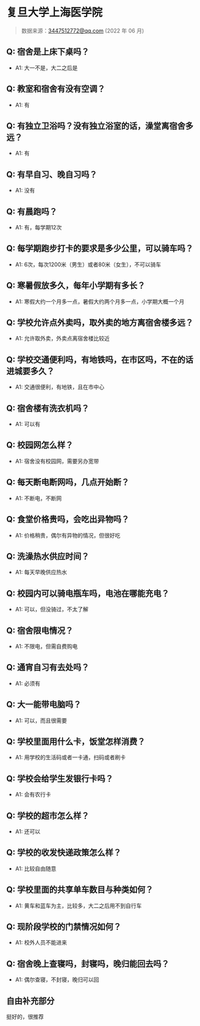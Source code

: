 # 复旦大学上海医学院

> 数据来源：3447512772@qq.com (2022 年 06 月)

## Q: 宿舍是上床下桌吗？

- A1: 大一不是，大二之后是

## Q: 教室和宿舍有没有空调？

- A1: 有

## Q: 有独立卫浴吗？没有独立浴室的话，澡堂离宿舍多远？

- A1: 有

## Q: 有早自习、晚自习吗？

- A1: 没有

## Q: 有晨跑吗？

- A1: 有，每学期12次

## Q: 每学期跑步打卡的要求是多少公里，可以骑车吗？

- A1: 6次，每次1200米（男生）或者80米（女生），不可以骑车

## Q: 寒暑假放多久，每年小学期有多长？

- A1: 寒假大约一个月多一点，暑假大约两个月多一点，小学期大概一个月

## Q: 学校允许点外卖吗，取外卖的地方离宿舍楼多远？

- A1: 允许取外卖，外卖点离宿舍楼比较近

## Q: 学校交通便利吗，有地铁吗，在市区吗，不在的话进城要多久？

- A1: 交通很便利，有地铁，且在市中心

## Q: 宿舍楼有洗衣机吗？

- A1: 可以有

## Q: 校园网怎么样？

- A1: 宿舍没有校园网，需要另办宽带

## Q: 每天断电断网吗，几点开始断？

- A1: 不断电，不断网

## Q: 食堂价格贵吗，会吃出异物吗？

- A1: 价格稍贵，偶尔有异物的情况，但很好吃

## Q: 洗澡热水供应时间？

- A1: 每天早晚供应热水

## Q: 校园内可以骑电瓶车吗，电池在哪能充电？

- A1: 可以，但没骑过，不太了解

## Q: 宿舍限电情况？

- A1: 不限电，但需自费购电

## Q: 通宵自习有去处吗？

- A1: 必须有

## Q: 大一能带电脑吗？

- A1: 可以，而且很需要

## Q: 学校里面用什么卡，饭堂怎样消费？

- A1: 用学校的生活码或者一卡通，扫码或者刷卡

## Q: 学校会给学生发银行卡吗？

- A1: 会有农行卡

## Q: 学校的超市怎么样？

- A1: 还可以

## Q: 学校的收发快递政策怎么样？

- A1: 比较自由随意

## Q: 学校里面的共享单车数目与种类如何？

- A1: 黄车和蓝车为主，比较多，大二之后用不到自行车

## Q: 现阶段学校的门禁情况如何？

- A1: 校外人员不能进来

## Q: 宿舍晚上查寝吗，封寝吗，晚归能回去吗？

- A1: 偶尔查寝，不封寝，晚归可以回

## 自由补充部分

挺好的，很推荐